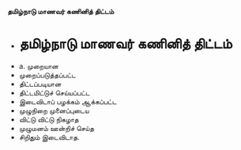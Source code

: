 **தமிழ்நாடு மாணவர் கணினித் திட்டம்**
- # தமிழ்நாடு மாணவர் கணினித் திட்டம்
- a. முறையான
- முறைப்படுத்தப்பட்ட
-   திட்டப்படியான
- திட்டமிட்டுச் செய்யப்பட்ட
- இடைவிடாப் பழக்கம் ஆக்கப்பட்ட
- முழுநிறை முனைப்புடைய
- விட்டு விட்டு நிகழாத
- முழுமனம் ஊன்றிச் செய்த
- சிறிதும் இடைவிடாத.

